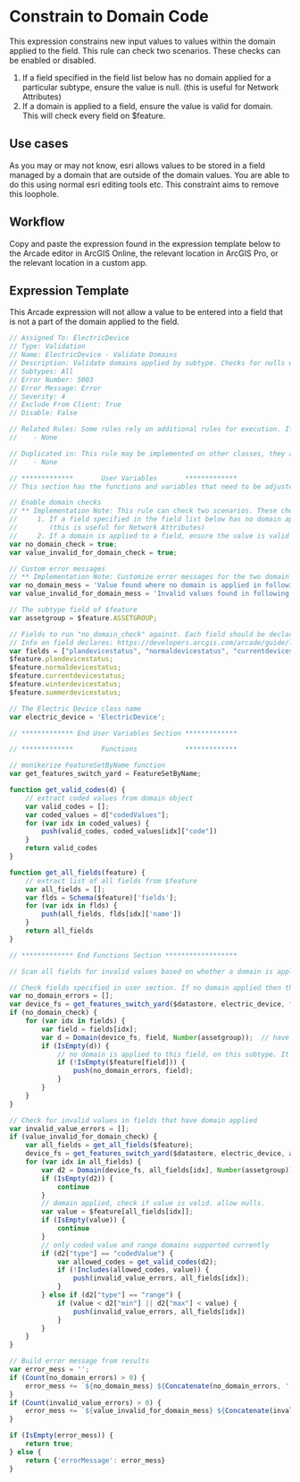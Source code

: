 # Constrain to Domain Code

This expression constrains new input values to values within the domain applied to the field. This rule can check two scenarios. These checks can be enabled or disabled.
1. If a field specified in the field list below has no domain applied for a particular subtype, ensure the value is null.
     (this is useful for Network Attributes)
2. If a domain is applied to a field, ensure the value is valid for domain. This will check every field on $feature.

## Use cases

As you may or may not know, esri allows values to be stored in a field managed by a domain that are outside of the domain values. You are able to do this using normal esri editing tools etc. This constraint aims to remove this loophole.

## Workflow

Copy and paste the expression found in the expression template below to the Arcade editor in ArcGIS Online, the relevant location in ArcGIS Pro, or the relevant location in a custom app.


## Expression Template

This Arcade expression will not allow a value to be entered into a field that is not a part of the domain applied to the field.

```js
// Assigned To: ElectricDevice
// Type: Validation
// Name: ElectricDevice - Validate Domains
// Description: Validate domains applied by subtype. Checks for nulls where no domain applied and for valid value where domain applied.
// Subtypes: All
// Error Number: 5003
// Error Message: Error
// Severity: 4
// Exclude From Client: True
// Disable: False

// Related Rules: Some rules rely on additional rules for execution. If this rule works in conjunction with another, they are listed below:
//    - None

// Duplicated in: This rule may be implemented on other classes, they are listed here to aid you in adjusting those rules when a code change is required.
//    - None

// *************       User Variables       *************
// This section has the functions and variables that need to be adjusted based on your implementation

// Enable domain checks
// ** Implementation Note: This rule can check two scenarios. These checks can be enabled or disabled.
//     1. If a field specified in the field list below has no domain applied for a particular subtype, ensure the value is null.
//        (this is useful for Network Attributes)
//     2. If a domain is applied to a field, ensure the value is valid for domain. This will check every field on $feature.
var no_domain_check = true;
var value_invalid_for_domain_check = true;

// Custom error messages
// ** Implementation Note: Customize error messages for the two domain checks.
var no_domain_mess = 'Value found where no domain is applied in following fields:'; // field names will be appended at end of message
var value_invalid_for_domain_mess = 'Invalid values found in following fields:'; // field names will be appended at end of message

// The subtype field of $feature
var assetgroup = $feature.ASSETGROUP;

// Fields to run "no_domain_check" against. Each field should be declared to ensure ArcGIS validation succeeds.
// Info on field declares: https://developers.arcgis.com/arcade/guide/logic/#global-variables
var fields = ["plandevicestatus", "normaldevicestatus", "currentdevicestatus", "winterdevicestatus", "summerdevicestatus"];
$feature.plandevicestatus;
$feature.normaldevicestatus;
$feature.currentdevicestatus;
$feature.winterdevicestatus;
$feature.summerdevicestatus;

// The Electric Device class name
var electric_device = 'ElectricDevice';

// ************* End User Variables Section *************

// *************       Functions            *************

// monikerize FeatureSetByName function
var get_features_switch_yard = FeatureSetByName;

function get_valid_codes(d) {
    // extract coded values from domain object
    var valid_codes = [];
    var coded_values = d["codedValues"];
    for (var idx in coded_values) {
        push(valid_codes, coded_values[idx]["code"])
    }
    return valid_codes
}

function get_all_fields(feature) {
    // extract list of all fields from $feature
    var all_fields = [];
    var flds = Schema($feature)['fields'];
    for (var idx in flds) {
        push(all_fields, flds[idx]['name'])
    }
    return all_fields
}

// ************* End Functions Section ******************

// Scan all fields for invalid values based on whether a domain is applied.

// Check fields specified in user section. If no domain applied then the value should be null.
var no_domain_errors = [];
var device_fs = get_features_switch_yard($datastore, electric_device, fields, false);
if (no_domain_check) {
    for (var idx in fields) {
        var field = fields[idx];
        var d = Domain(device_fs, field, Number(assetgroup));  // have to force assetgroup to Number to get past validation
        if (IsEmpty(d)) {
            // no domain is applied to this field, on this subtype. It should be null.
            if (!IsEmpty($feature[field])) {
                push(no_domain_errors, field);
            }
        }
    }
}

// Check for invalid values in fields that have domain applied
var invalid_value_errors = [];
if (value_invalid_for_domain_check) {
    var all_fields = get_all_fields($feature);
    device_fs = get_features_switch_yard($datastore, electric_device, all_fields, false);
    for (var idx in all_fields) {
        var d2 = Domain(device_fs, all_fields[idx], Number(assetgroup));  // have to force assetgroup to Number to get past validation
        if (IsEmpty(d2)) {
            continue
        }
        // domain applied, check if value is valid. allow nulls.
        var value = $feature[all_fields[idx]];
        if (IsEmpty(value)) {
            continue
        }
        // only coded value and range domains supported currently
        if (d2["type"] == "codedValue") {
            var allowed_codes = get_valid_codes(d2);
            if (!Includes(allowed_codes, value)) {
                push(invalid_value_errors, all_fields[idx]);
            }
        } else if (d2["type"] == "range") {
            if (value < d2["min"] || d2["max"] < value) {
                push(invalid_value_errors, all_fields[idx])
            }
        }
    }
}

// Build error message from results
var error_mess = '';
if (Count(no_domain_errors) > 0) {
    error_mess += `${no_domain_mess} ${Concatenate(no_domain_errors, ', ')}. `
}
if (Count(invalid_value_errors) > 0) {
    error_mess += `${value_invalid_for_domain_mess} ${Concatenate(invalid_value_errors, ', ')}. `
}

if (IsEmpty(error_mess)) {
    return true;
} else {
    return {'errorMessage': error_mess}
}
```

